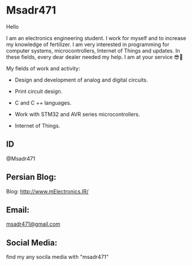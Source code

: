 # Msadr471
Hello

I am an electronics engineering student.
I work for myself and to increase my knowledge of fertilizer. I am very interested in programming for computer systems, microcontrollers, Internet of Things and updates.
In these fields, every dear dealer needed my help. I am at your service 😎💙

My fields of work and activity:

- Design and development of analog and digital circuits.

- Print circuit design.

- C and C ++ languages.

- Work with STM32 and AVR series microcontrollers.

- Internet of Things.

ID
----
@Msadr471

Persian Blog:
----
Blog: http://www.mElectronics.IR/

Email:
-----
msadr471@gmail.com


Social Media:
----
find my any socila media with "msadr471"